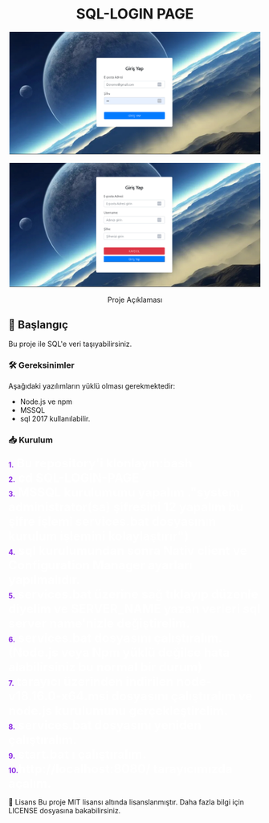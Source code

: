 <h1 align="center">SQL-LOGIN PAGE</h1>

<p align="center">
  <img src="orn1.png" alt="Proje Resmi" width="500">
</p>
<p align="center">
  <img src="orn2.png" alt="Proje Resmi" width="500">
</p>

<p align="center">
  Proje Açıklaması
</p>

## 🚀 Başlangıç

Bu proje ile SQL'e veri taşıyabilirsiniz.

### 🛠️ Gereksinimler

Aşağıdaki yazılımların yüklü olması gerekmektedir:

- Node.js ve npm
- MSSQL 
- sql 2017 kullanılabilir.

### 📥 Kurulum

<span><span style="color: blueviolet; font-weight: bold;">1.</span><span style=" font-weight: bold; font-size: 24px; color: white;" > Bu repository'i klonlayın:bash</span><br>
<span><span style="color: blueviolet; font-weight: bold;">2.</span><span style=" font-weight: bold; font-size: 24px; color: white;" > cd SQL-LOGIN-PAGE</span><br>
<span><span style="color: blueviolet; font-weight: bold;">3.</span><span style=" font-weight: bold; font-size: 24px; color: white;" > MSSQL kurulumunu yapalım ."system administrator(sa) şifresini 12 yapalım bu şifre işlemi services.bat dosyasının kurulum işlemini kolaylaştırır")</span><br>
<span><span style="color: blueviolet; font-weight: bold;">4.</span><span style=" font-weight: bold; font-size: 24px; color: white;" > sql kurulumundan sonra Nativ client ve Configuration Manager ayarları yapılmalıdır.</span><br>
<span><span style="color: blueviolet; font-weight: bold;">5.</span><span style=" font-weight: bold; font-size: 24px; color: white;" > services.bat üzerine sağ tıklayıp düzenle diyelim ve SERVER_NAME yazan verleri sql server name'nizle değiştirelim.</span><br>
<span><span style="color: blueviolet; font-weight: bold;">6.</span><span style=" font-weight: bold; font-size: 24px; color: white;" > services.bat dosyasını çalıştıralım.(Node.js veya Npm yüklü değilse hata alabilirsiniz bu normal bir durum)</span><br>
<span><span style="color: blueviolet; font-weight: bold;">7.</span><span style=" font-weight: bold; font-size: 24px; color: white;" > tarayıcı üzerinden indirilen node-v18.16.0-x64.msi dosyasını çalıştıralım ve node.js kurulumunu gerçekleştirelim.</span><br>
<span><span style="color: blueviolet; font-weight: bold;">8.</span><span style=" font-weight: bold; font-size: 24px; color: white;" > services.bat dosyasını yeniden çalıştıralım.</span><br>
<span><span style="color: blueviolet; font-weight: bold;">9.</span><span style=" font-weight: bold; font-size: 24px; color: white;" > start.bat ı çalıştıralım.</span><br>
<span><span style="color: blueviolet; font-weight: bold;">10.</span><span style=" font-weight: bold; font-size: 24px; color: white;" >http://localhost:8080/ tarayıcımızda açalım.</span>


📝 Lisans
Bu proje MIT lisansı altında lisanslanmıştır. Daha fazla bilgi için LICENSE dosyasına bakabilirsiniz.











